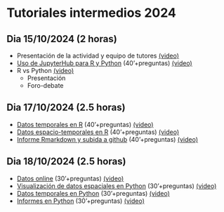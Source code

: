 # Tutoriales intermedios 2024

## Dia 15/10/2024 (2 horas)

- Presentación de la actividad y equipo de tutores [(video)](https://youtu.be/SP3SnrQ2HTY?feature=shared)
- [Uso de JupyterHub para R y Python](https://github.com/Intercoonecta/Talleres_intermedios/blob/ohwe24/15-Octubre-2024/JupyterHub.md) (40’+preguntas) [(video)](https://youtu.be/SP3SnrQ2HTY?t=818)
- R vs Python [(video)](https://youtu.be/SP3SnrQ2HTY?t=4377)
  - Presentación
  - Foro-debate

## Dia 17/10/2024 (2.5 horas)

- [Datos temporales en R](https://github.com/Intercoonecta/Talleres_intermedios/tree/ohwe24/17-Octubre-2024/Hector) (40’+preguntas) [(video)](https://youtu.be/D5YbLsM5SDk?t=23)
- [Datos espacio-temporales en R](https://github.com/Intercoonecta/Talleres_intermedios/tree/ohwe24/17-Octubre-2024/Marina) (40’+preguntas) [(video)](https://youtu.be/D5YbLsM5SDk?t=2616)
- [Informe Rmarkdown y subida a github](https://github.com/Intercoonecta/Talleres_intermedios/tree/ohwe24/17-Octubre-2024/informeRMarkdown) (40’+preguntas) [(video)](https://www.youtube.com/watch?v=7YcEzsbVxZc)

## Dia 18/10/2024 (2.5 horas) 

- [Datos online](https://github.com/Intercoonecta/Talleres_intermedios/tree/ohwe24/18-Octubre-2024/datos%20online) (30’+preguntas) [(video)](https://youtu.be/QvJEIsAvPKo?t=2511)
- [Visualización de datos espaciales en Python](https://github.com/Intercoonecta/Talleres_intermedios/tree/ohwe24/18-Octubre-2024/datos%20espaciales) (30’+preguntas) [(video)](https://youtu.be/QvJEIsAvPKo?t=105)
- [Datos temporales en Python](https://github.com/Intercoonecta/Talleres_intermedios/tree/ohwe24/18-Octubre-2024/datos%20temporales) (30’+preguntas) [(video)](https://youtu.be/QvJEIsAvPKo?t=5167)
- [Informes en Python](https://github.com/Intercoonecta/Talleres_intermedios/tree/ohwe24/18-Octubre-2024/informes_python) (30’+preguntas) [(video)](https://youtu.be/QvJEIsAvPKo?t=7572)
